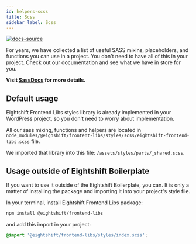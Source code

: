 ```yaml
---
id: helpers-scss
title: Scss
sidebar_label: Scss
---
```


[![docs-source](https://img.shields.io/badge/source-eigthshift--frontend--libs-yellow?style=for-the-badge&logo=javascript&labelColor=2a2a2a)](https://github.com/infinum/eightshift-frontend-libs/tree/4.0.0/blocks/init/src/blocks/)


For years, we have collected a list of useful SASS mixins, placeholders, and functions you can use in a project. You don't need to have all of this in your project. Check out our documentation and see what we have in store for you.

**Visit [SassDocs](/docs/basics/library) for more details.**

## Default usage

Eightshift Frontend Libs styles library is already implemented in your WordPress project, so you don't need to worry about implementation.

All our sass mixing, functions and helpers are located in `node_modules/@eighshift/frontent-libs/styles/scss/eightshift-frontend-libs.scss` file.

We imported that library into this file: `/assets/styles/parts/_shared.scss`.

## Usage outside of Eightshift Boilerplate

If you want to use it outside of the Eightshift Boilerplate, you can. It is only a matter of installing the package and importing it into your project's style file.

In your terminal, install Eightshift Frontend Libs package:

```bash
npm install @eightshift/frontend-libs
```

and add this import in your project:

```scss
@import '@eightshift/frontend-libs/styles/index.scss';
```
